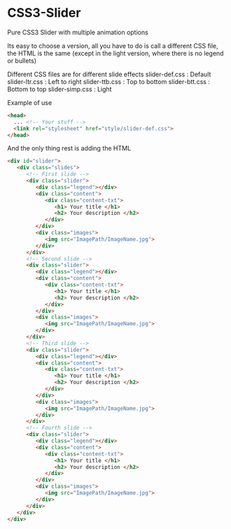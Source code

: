 # CSS3-Slider
Pure CSS3 Slider with multiple animation options

Its easy to choose a version, all you have to do is call a different CSS file, the HTML is the same (except in the light version, where there is no legend or bullets) 

Different CSS files are for different slide effects
slider-def.css : Default
slider-ltr.css : Left to right
slider-ttb.css : Top to bottom
slider-btt.css : Bottom to top
slider-simp.css : Light

Example of use
```html
<head> 
  ... <!-- Your stuff --> 
  <link rel="stylesheet" href="style/slider-def.css"> 
</head>
```
And the only thing rest is adding the HTML
```html
<div id="slider">
   <div class="slides">
      <!-- First slide --> 
      <div class="slider">
         <div class="legend"></div>
         <div class="content">
            <div class="content-txt">
               <h1> Your title </h1>
               <h2> Your description </h2>
            </div>
         </div>
         <div class="images"> 
            <img src="ImagePath/ImageName.jpg"> 
         </div>
      </div>
      <!-- Second slide --> 
      <div class="slider">
         <div class="legend"></div>
         <div class="content">
            <div class="content-txt">
               <h1> Your title </h1>
               <h2> Your description </h2>
            </div>
         </div>
         <div class="images"> 
            <img src="ImagePath/ImageName.jpg"> 
         </div>
      </div>
      <!-- Third slide --> 
      <div class="slider">
         <div class="legend"></div>
         <div class="content">
            <div class="content-txt">
               <h1> Your title </h1>
               <h2> Your description </h2>
            </div>
         </div>
         <div class="images"> 
            <img src="ImagePath/ImageName.jpg"> 
         </div>
      </div>
      <!-- Fourth slide --> 
      <div class="slider">
         <div class="legend"></div>
         <div class="content">
            <div class="content-txt">
               <h1> Your title </h1>
               <h2> Your description </h2>
            </div>
         </div>
         <div class="images"> 
            <img src="ImagePath/ImageName.jpg"> 
         </div>
      </div>
   </div>
</div>
```
